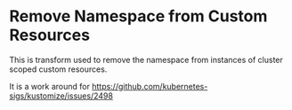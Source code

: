 # Remove Namespace from Custom Resources

This is transform used to remove the namespace
from instances of cluster scoped custom resources.

It is a work around for
https://github.com/kubernetes-sigs/kustomize/issues/2498